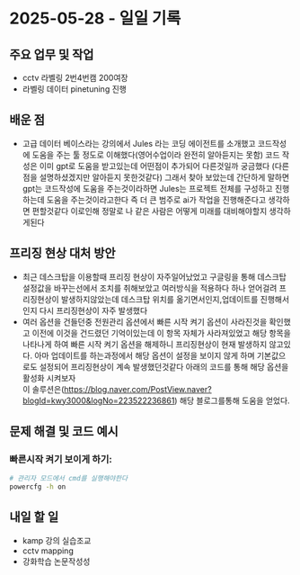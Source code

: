 # 2025-05-28 - 일일 기록

##  주요 업무 및 작업
- cctv 라벨링 2번4번캠 200여장
- 라벨링 데이터 pinetuning 진행

##  배운 점
- 고급 데이터 베이스라는 강의에서 Jules 라는 코딩 에이전트를 소개했고 코드작성에 도움을 주는 툴 정도로 이해했다(영어수업이라 완전히 알아듣지는 못함)
  코드 작성은 이미 gpt로 도움을 받고있는데 어떤점이 추가되어 다른것일까 궁금했다 (다른점을 설명하셨겠지만 알아듣지 못한것같다) 그래서 찾아 보았는데 
  간단하게 말하면 gpt는 코드작성에 도움을 주는것이라하면 Jules는 프로젝트 전체를 구성하고 진행하는데 도움을 주는것이라고한다 즉 더 큰 범주로 ai가 작업을 진행해준다고 생각하면 편할것같다
  이로인해 정말로 나 같은 사람은 어떻게 미래를 대비해야할지 생각하게된다

##  프리징 현상 대처 방안
- 최근 데스크탑을 이용할때 프리징 현상이 자주일어났었고 구글링을 통해 데스크탑 설정값을 바꾸는선에서 조치를 취해보았고 여러방식을 적용하다 하나 얻어걸려 프리징현상이 발생하지않았는데
  데스크탑 위치를 옮기면서인지,업데이트를 진행해서인지 다시 프리징현상이 자주 발생했다
- 여러 옵션을 건들던중 전원관리 옵션에서 빠른 시작 켜기 옵션이 사라진것을 확인했고 이전에 이것을 건드렸던 기억이있는데 이 항목 자체가 사라져있었고 해당 항목을 나타나게 하여 빠른 시작 켜기 옵션을 해제하니 프리징현상이 현재 발생하지 않고있다.
  아마 업데이트를 하는과정에서 해당 옵션이 설정을 보이지 않게 하며 기본값으로도 설정되어 프리징현상이 계속 발생했던것같다 아래의 코드를 통해 해당 옵션을 활성화 시켜보자  
  이 솔루션은(https://blog.naver.com/PostView.naver?blogId=kwy3000&logNo=223522236861) 해당 블로그를통해 도움을 얻었다.

##  문제 해결 및 코드 예시
### 빠른시작 켜기 보이게 하기:
```bash
# 관리자 모드에서 cmd를 실행해야한다
powercfg -h on
```


##  내일 할 일
- kamp 강의 실습조교
- cctv mapping
- 강화학습 논문작성성
